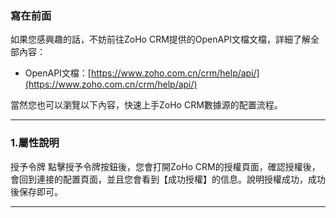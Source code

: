 ### 寫在前面
如果您感興趣的話，不妨前往ZoHo CRM提供的OpenAPI文檔文檔，詳細了解全部內容：

- OpenAPI文檔：[https://www.zoho.com.cn/crm/help/api/](https://www.zoho.com.cn/crm/help/api/)

當然您也可以瀏覽以下內容，快速上手ZoHo CRM數據源的配置流程。

---

### 1.屬性說明

授予令牌 點擊授予令牌按鈕後，您會打開ZoHo CRM的授權頁面，確認授權後，會回到連接的配置頁面，並且您會看到【成功授權】的信息。說明授權成功，成功後保存即可。

---
